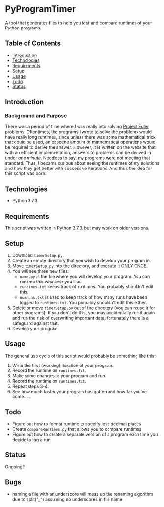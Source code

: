 # PyProgramTimer 
A tool that generates files to help you test and compare runtimes of your Python programs.

## Table of Contents
* [Introduction](#introduction)
* [Technologies](#technologies)
* [Requirements](#Requirements)
* [Setup](#Setup)
* [Usage](#Usage)
* [Todo](#Todo)
* [Status](#Status)

## Introduction
### Background and Purpose
There was a period of time where I was really into solving  <a href="https://projecteuler.net/" target="_blank">Project Euler </a>problems. Oftentimes, the programs I wrote to solve the problems would have really long runtimes, since unless there was some mathematical trick that could be used, an obscene amount of mathematical operations would be required to derive the answer. However, it is written on the website that with an efficient implementation, answers to problems can be derived in under *one minute*. Needless to say, my programs were not meeting that standard. Thus, I became curious about seeing the runtimes of my solutions and how they got better with successive iterations. And thus the idea for this script was born.

## Technologies
* Python 3.7.3

## Requirements
This script was written in Python 3.7.3, but may work on older versions.

## Setup

1. Download `timerSetup.py`. 
2. Create an empty directory that you wish to develop your program in. 
3. Move `timerSetup.py` into the directory, and execute it ONLY ONCE.
4. You will see three new files:
    *  `name.py` is the file where you will develop your program. You can rename this whatever you like.
    *  `runtimes.txt` keeps track of runtimes. You probably shouldn't edit this.
    *  `numruns.txt` is used to keep track of how many runs have been logged to `runtimes.txt`. You probably shouldn't edit this either.
4. Delete or move `timerSetup.py` out of the directory (you can reuse it for other programs). If you don't do this, you may accidentally run it again and run the risk of overwriting important data; fortunately there is a safeguard against that. 
5. Develop your program.


## Usage
The general use cycle of this script would probably be something like this:
1. Write the first (working) iteration of your program.
2. Record the runtime on `runtimes.txt`.
3. Make some changes to your program and run.
4. Record the runtime on `runtimes.txt`.
5. Repeat steps 3-4.
6. See how much faster your program has gotten and how far you've come.....

## Todo
* Figure out how to format runtime to specify less decimal places
* Create `compareRunTimes.py` that allows you to compare runtimes
* Figure out how to create a separate version of a program each time you decide to log a run

## Status
Ongoing?

## Bugs
* naming a file with an underscore will mess up the renaming algorithm due to split("_") assuming no underscores in file name

